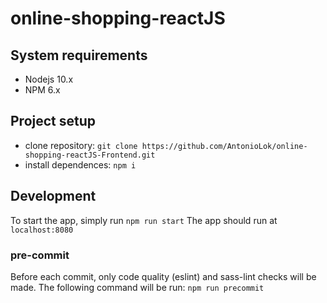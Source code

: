 # online-shopping-reactJS

## System requirements
* Nodejs 10.x
* NPM 6.x

## Project setup
* clone repository: `git clone https://github.com/AntonioLok/online-shopping-reactJS-Frontend.git`
* install dependences: `npm i`

## Development
To start the app, simply run `npm run start`
The app should run at `localhost:8080`

### pre-commit
Before each commit, only code quality (eslint) and sass-lint checks will be made. 
The following command will be run:
`npm run precommit`